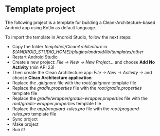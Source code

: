 # Template project #

The following project is a template for building a Clean-Architecture-based Android app using Kotlin as default language.

To import the template in Android Studio, follow the next steps:

* Copy the folder _templates/CleanArchitecture_ in _${ANDROID_STUDIO_HOME}/plugins/android/lib/templates/other_
* Restart Android Studio
* Create a new project: _File -> New -> New Project..._ and choose **Add No Activity** (min API 23)
* Then create the Clean Architecture app: _File -> New -> Activity ->_ and choose **Clean Architecture application**
* Replace the _.gitignore_ file with the _root/.gitignore_ template file
* Replace the _gradle.properties_ file with the _root/gradle.properties_ template file
* Replace the _gradle/wrapper/gradle-wrapper.properties_ file with the _root/gradle-wrapper.properties_ template file
* Replace the _app/proguard-rules.pro_ file with the _root/proguard-rules.pro_ template file
* Sync project
* Make project
* Run it!

